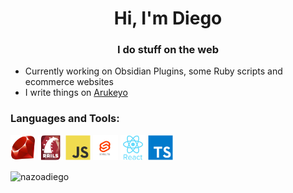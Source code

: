 <h1 align="center">Hi, I'm Diego</h1>
<h3 align="center">I do stuff on the web</h3>

- Currently working on Obsidian Plugins, some Ruby scripts and ecommerce websites
- I write things on [Arukeyo](https://arukeyo.com/)

<h3 align="left">Languages and Tools:</h3>
<p align="left">
  <img src="https://raw.githubusercontent.com/devicons/devicon/master/icons/ruby/ruby-original.svg" alt="ruby" width="40" height="40" />
  <img src="https://raw.githubusercontent.com/devicons/devicon/master/icons/rails/rails-original-wordmark.svg" alt="rails" width="40" height="40" />
  <img src="https://raw.githubusercontent.com/devicons/devicon/master/icons/javascript/javascript-original.svg" alt="javascript" width="40" height="40" />
  <img src="https://raw.githubusercontent.com/devicons/devicon/master/icons/svelte/svelte-original-wordmark.svg" alt="svelte" width="40" height="40" /> 
  <img src="https://raw.githubusercontent.com/devicons/devicon/master/icons/react/react-original-wordmark.svg" alt="react" width="40" height="40" /> 
  <img src="https://raw.githubusercontent.com/devicons/devicon/master/icons/typescript/typescript-original.svg" alt="typescript" width="40" height="40" />
</p>
<p><img align="center" src="https://github-readme-streak-stats.herokuapp.com/?user=nazoadiego&" alt="nazoadiego" /></p>
